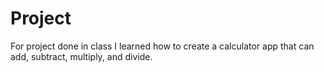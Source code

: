 # Project
For project done in class
I learned how to create a calculator app that can add, subtract, multiply, and divide.
